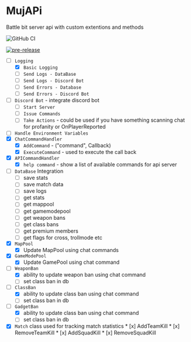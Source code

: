# MujAPi
Battle bit server api with custom extentions and methods

![GitHub CI](https://github.com/muji2498/BattleBit-Community-Server-API/actions/workflows/build.yml/badge.svg)

[![pre-release](https://github.com/muji2498/BattleBit-Community-Server-API/actions/workflows/pre-release.yml/badge.svg)](https://github.com/muji2498/BattleBit-Community-Server-API/actions/workflows/pre-release.yml)

  * [ ] `Logging`
	* [x] `Basic Logging`
    * [ ] `Send Logs - DataBase`
	* [ ] `Send Logs - Discord Bot`
	* [ ] `Send Errors - Database`
	* [ ] `Send Errors - Discord Bot`
  * [ ] `Discord Bot` - integrate discord bot
	* [ ] `Start Server`
	* [ ] `Issue Commands`
	* [ ] `Take Actions` - could be used if you have something scanning chat for profanity or OnPlayerReported
  * [ ] `Handle Environment Variables`
  * [x] `ChatCommandHandler`
	* [x] `AddCommand` - ("command", Callback)
	* [x] `ExecuteCommand` - used to execute the call back
  * [x] `APICommandHandler`
	* [x] `help command` - show a list of available commands for api server
  * [ ] `DataBase` Integration
	* [ ] save stats
	* [ ] save match data
	* [ ] save logs
	* [ ] get stats
	* [ ] get mappool
	* [ ] get gamemodepool
	* [ ] get weapon bans
	* [ ] get class bans
	* [ ] get premium members
	* [ ] get flags for cross, trollmode etc
  * [x] `MapPool`
	* [x] Update MapPool using chat commands
  * [x] `GameModePool`
	* [x] Update GamePool using chat command
  * [ ] `WeaponBan`
	* [x] ability to update weapon ban using chat command
	* [ ] set class ban in db
  * [ ] `ClassBan`
	* [x] ability to update class ban using chat command
	* [ ] set class ban in db
  * [ ] `GadgetBan`
	* [x] ability to update class ban using chat command
	* [ ] set class ban in db
  * [x] `Match` class used for tracking match statistics
        * [x] AddTeamKill
        * [x] RemoveTeamKill
        * [x] AddSquadKill
        * [x] RemoveSquadKill
